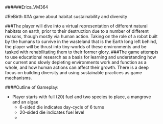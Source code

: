 ######Erica_VM364

#ReBirth 
##A game about habitat sustainability and diversity

###The player will dive into a virtual representation of different natural habitats on earth, prior to their destruction due to a number of different reasons, though mostly via human action. Taking on the role of a robot built by the humans to survive in the wasteland that is the Earth long left behind, the player will be thrust into tiny-worlds of these environments and be tasked with rehabilitating them to their former glory. 
###The game attempts to use educational research as a basis for learning and understanding how our current and slowly depleting environments work and function as a whole, and how human actions can affect their growth. There is a deep focus on building diversity and using sustainable practices as game mechanisms. 

####Outline of Gameplay: 
- Player starts with full (20) fuel and two species to place, a mangrove and an algae
	- 6-sided die indicates day-cycle of 6 turns
	- 20-sided die indicates fuel level
	- 
